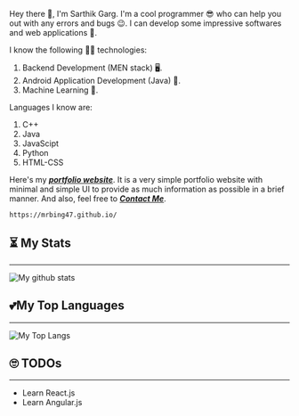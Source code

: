 Hey there 👋, I'm Sarthik Garg. I'm a cool programmer 😎 who can help you out with any errors and bugs 😉. I can develop some impressive softwares and web applications 💪.

I know the following 👨‍🏫 technologies:

1. Backend Development (MEN stack) 🖥.
2. Android Application Development (Java) 📱.
3. Machine Learning 🤖.

Languages I know are:

1. C++
2. Java
3. JavaScipt
4. Python
5. HTML-CSS

Here's my [**_portfolio website_**](https://mrbing47.github.io/). It is a very simple portfolio website with minimal and simple UI to provide as much information as possible in a brief manner. And also, feel free to [**_Contact Me_**](https://mrbing47.github.io/#contact-sec).

```
https://mrbing47.github.io/
```

## ⏳ My Stats

---

![My github stats](https://github-readme-stats.vercel.app/api?username=mrbing47&show_icons=true&title_color=fff&icon_color=79ff97&text_color=9f9f9f&bg_color=151515&hide=issues)

## 💕My Top Languages

---

![My Top Langs](https://github-readme-stats.vercel.app/api/top-langs/?title_color=fff&icon_color=79ff97&text_color=9f9f9f&bg_color=151515&username=mrbing47)

## 🙄 **TODOs**

---

-   Learn React.js
-   Learn Angular.js
